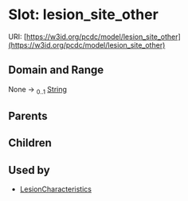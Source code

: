 
# Slot: lesion_site_other




URI: [https://w3id.org/pcdc/model/lesion_site_other](https://w3id.org/pcdc/model/lesion_site_other)


## Domain and Range

None &#8594;  <sub>0..1</sub> [String](types/String.md)

## Parents


## Children


## Used by

 * [LesionCharacteristics](LesionCharacteristics.md)
